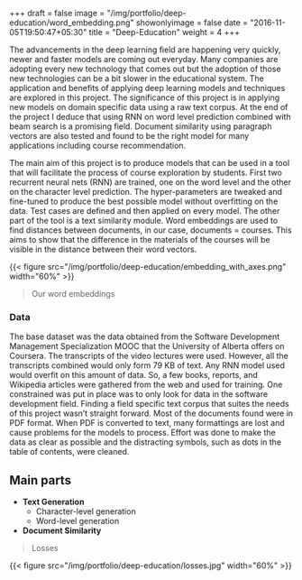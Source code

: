 +++
draft = false
image = "/img/portfolio/deep-education/word_embedding.png"
showonlyimage = false
date = "2016-11-05T19:50:47+05:30"
title = "Deep-Education"
weight = 4
+++

The advancements in the deep learning field are happening very quickly, newer and faster models are coming out everyday. Many companies are adopting every new technology that comes out but the adoption of those new technologies can be a bit slower in the educational system. The application and benefits of applying deep learning models and techniques are explored in this project. The significance of this project is in applying new models on domain specific data using a raw text corpus. At the end of the project I deduce that using RNN on word level prediction combined with beam search is a promising field. Document similarity using paragraph vectors are also tested and found to be the right model for many applications including course recommendation.

The main aim of this project is to produce models that can be used in a tool that will facilitate the process of course exploration by students. First two recurrent neural nets (RNN) are trained, one on the word level and the other on the character level prediction. The hyper-parameters are tweaked and fine-tuned to produce the best possible model without overfitting on the data. Test cases are defined and then applied on every model. The other part of the tool is a text similarity module. Word embeddings are used to find distances between documents, in our case, documents = courses. This aims to show that the difference in the materials of the courses will be visible in the distance between their word vectors.

{{< figure src="/img/portfolio/deep-education/embedding_with_axes.png" width="60%" >}}

> Our word embeddings

### Data
The base dataset was the data obtained from the Software Development Management Specialization MOOC that the University of Alberta offers on Coursera. The transcripts of the video lectures were used. However, all the transcripts combined would only form 79 KB of text. Any RNN model used would overfit on this amount of data. So, a few books, reports, and Wikipedia articles were gathered from the web and used for training. One constrained was put in place was to only look for data in the software development field. Finding a field specific text corpus that suites the needs of this project wasn’t straight forward. Most of the documents found were in PDF format. When PDF is converted to text, many formattings are lost and cause problems for the models to process. Effort was done to make the data as clear as possible and the distracting symbols, such as dots in the table of contents, were cleaned.

## Main parts
* **Text Generation**
  * Character-level generation
  * Word-level generation
* **Document Similarity**

> Losses

{{< figure src="/img/portfolio/deep-education/losses.jpg" width="60%" >}}
